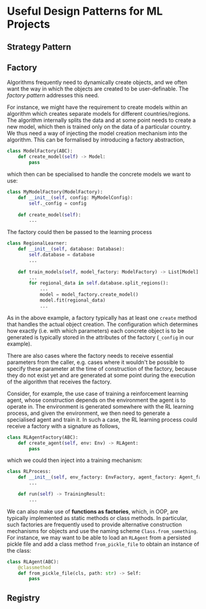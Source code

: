 # Useful Design Patterns for ML Projects

## Strategy Pattern


## Factory

Algorithms frequently need to dynamically create objects, and we often want the way in which the objects are created to be user-definable.
The *factory pattern* addresses this need.

For instance, we might have the requirement to create models within an algorithm which creates separate models for different countries/regions. 
The algorithm internally splits the data and at some point needs to create a new model, which then is trained only on the data of a particular country.
We thus need a way of injecting the model creation mechanism into the algorithm.
This can be formalised by introducing a factory abstraction,

```python
class ModelFactory(ABC):
    def create_model(self) -> Model:
        pass
```

which then can be specialised to handle the concrete models we want to use:

```python
class MyModelFactory(ModelFactory):
    def __init__(self, config: MyModelConfig):
        self._config = config
    
    def create_model(self):
        ...
```

The factory could then be passed to the learning process

```python
class RegionalLearner:
    def __init__(self, database: Database):
        self.database = database
        ...
    
    def train_models(self, model_factory: ModelFactory) -> List[Model]:
        ...
        for regional_data in self.database.split_regions():
            ...
            model = model_factory.create_model()
            model.fit(regional_data)
            ...
```

As in the above example, a factory typically has at least one `create` method that handles the actual object creation.
The configuration which determines how exactly (i.e. with which parameters) each concrete object is to be generated is typically stored in the attributes of the factory (`_config` in our example).

There are also cases where the factory needs to receive essential parameters from the caller, e.g. 
cases where it wouldn't be possible to specify these parameter at the time of construction of the factory, because they do not exist yet and are generated at some point during the execution of the algorithm that receives the factory.

Consider, for example, the use case of training a reinforcement learning agent, whose construction depends on the environment the agent is to operate in.
The environment is generated somewhere with the RL learning process, and given the environment, we then need to generate a specialised agent and train it. 
In such a case, the RL learning process could receive a factory with a signature as follows,

```python
class RLAgentFactory(ABC):
    def create_agent(self, env: Env) -> RLAgent:
        pass
```

which we could then inject into a training mechanism:

```python
class RLProcess:
    def __init__(self, env_factory: EnvFactory, agent_factory: Agent_factory, ...):
        ...

    def run(self) -> TrainingResult:
        ...
```

We can also make use of **functions as factories**, which, in OOP, are typically implemented as static methods or class methods.
In particular, such factories are frequently used to provide alternative construction mechanisms for objects and use the naming scheme `Class.from_something`.
For instance, we may want to be able to load an `RLAgent` from a persisted pickle file and add a class method `from_pickle_file` to obtain an instance of the class:

```python
class RLAgent(ABC):
    @classmethod
    def from_pickle_file(cls, path: str) -> Self:
        pass
```

## Registry